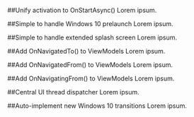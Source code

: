 ##Unify activation to OnStartAsync()
Lorem ipsum.

##Simple to handle Windows 10 prelaunch
Lorem ipsum.

##Simple to handle extended splash screen
Lorem ipsum.

##Add OnNavigatedTo() to ViewModels
Lorem ipsum.

##Add OnNavigatedFrom() to ViewModels
Lorem ipsum.

##Add OnNavigatingFrom() to ViewModels
Lorem ipsum.

##Central UI thread dispatcher
Lorem ipsum.

##Auto-implement new Windows 10 transitions
Lorem ipsum.